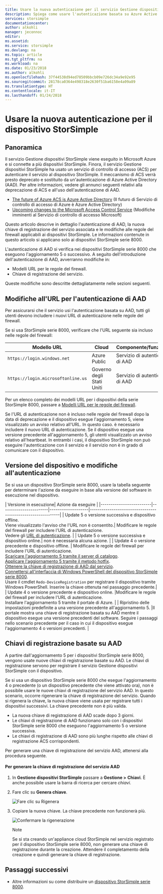 ```yaml
---
title: Usare la nuova autenticazione per il servizio Gestione dispositivi di StorSimple 8000 in Azure | Microsoft Docs
description: Spiega come usare l'autenticazione basata su Azure Active Directory per il servizio, generare una nuova chiave di registrazione ed eseguire la registrazione manuale dei dispositivi.
services: storsimple
documentationcenter: 
author: alkohli
manager: jeconnoc
editor: 
ms.assetid: 
ms.service: storsimple
ms.devlang: na
ms.topic: article
ms.tgt_pltfrm: na
ms.workload: na
ms.date: 01/23/2018
ms.author: alkohli
ms.openlocfilehash: 37f44538d94ed78509bbcb09e726dc34a9e92e95
ms.sourcegitcommit: 28178ca0364e498318e2630f51ba6158e4a09a89
ms.translationtype: HT
ms.contentlocale: it-IT
ms.lasthandoff: 01/24/2018
---
```

# <a name="use-the-new-authentication-for-your-storsimple"></a>Usare la nuova autenticazione per il dispositivo StorSimple

## <a name="overview"></a>Panoramica

Il servizio Gestione dispositivi StorSimple viene eseguito in Microsoft Azure e si connette a più dispositivi StorSimple. Finora, il servizio Gestione dispositivi StorSimple ha usato un servizio di controllo di accesso (ACS) per autenticare il servizio al dispositivo StorSimple. Il meccanismo di ACS verrà presto deprecato e sostituito da un'autenticazione di Azure Active Directory (AAD). Per altre informazioni, vedere gli annunci seguenti relativi alla deprecazione di ACS e all'uso dell'autenticazione di AAD.

- [The future of Azure ACS is Azure Active Directory](https://cloudblogs.microsoft.com/enterprisemobility/2015/02/12/the-future-of-azure-acs-is-azure-active-directory/) (Il futuro di Servizio di controllo di accesso di Azure è Azure Active Directory)
- [Upcoming changes to the Microsoft Access Control Service](https://azure.microsoft.com/en-in/blog/acs-access-control-service-namespace-creation-restriction/) (Modifiche imminenti al Servizio di controllo di accesso Microsoft)

Questo articolo descrive in dettaglio l'autenticazione di AAD, la nuova chiave di registrazione del servizio associata e le modifiche alle regole del firewall applicabili ai dispositivi StorSimple. Le informazioni contenute in questo articolo si applicano solo ai dispositivi StorSimple serie 8000.

L'autenticazione di AAD si verifica nei dispositivi StorSimple serie 8000 che eseguono l'aggiornamento 5 o successivo. A seguito dell'introduzione dell'autenticazione di AAD, avverranno modifiche in:

- Modelli URL per le regole del firewall.
- Chiave di registrazione del servizio.

Queste modifiche sono descritte dettagliatamente nelle sezioni seguenti.

## <a name="url-changes-for-aad-authentication"></a>Modifiche all'URL per l'autenticazione di AAD

Per assicurarsi che il servizio usi l'autenticazione basata su AAD, tutti gli utenti devono includere i nuovi URL di autenticazione nelle regole del firewall.

Se si usa StorSimple serie 8000, verificare che l'URL seguente sia incluso nelle regole del firewall:

| Modello URL                         | Cloud | Componente/funzionalità         |
|------------------------------------|-------|----------------------------------|
| `https://login.windows.net`        | Azure Public |Servizio di autenticazione di AAD      |
| `https://login.microsoftonline.us` | Governo degli Stati Uniti |Servizio di autenticazione di AAD      |

Per un elenco completo dei modelli URL per i dispositivi della serie StorSimple 8000, passare a [Modelli URL per le regole del firewall](storsimple-8000-system-requirements.md#url-patterns-for-firewall-rules).

Se l'URL di autenticazione non è incluso nelle regole del firewall dopo la data di deprecazione e il dispositivo esegue l'aggiornamento 5, viene visualizzato un avviso relativo all'URL. In questo caso. è necessario includere il nuovo URL di autenticazione. Se il dispositivo esegue una versione precedente all'aggiornamento 5, gli utenti visualizzato un avviso relativo all'heartbeat. In entrambi i casi, il dispositivo StorSimple non può eseguire l'autenticazione con il servizio e il servizio non è in grado di comunicare con il dispositivo.

## <a name="device-version-and-authentication-changes"></a>Versione del dispositivo e modifiche all'autenticazione

Se si usa un dispositivo StorSimple serie 8000, usare la tabella seguente per determinare l'azione da eseguire in base alla versione del software in esecuzione nel dispositivo.

| Versione in esecuzione| Azione da eseguire                                    |
|--------------------------|------------------------|--------------------|--------------------------------------------------------------|
| Update 5 o versione successiva e dispositivo offline. <br> Viene visualizzato l'avviso che l'URL non è consentito.| Modificare le regole del firewall per includere l'URL di autenticazione.<br> Vedere gli [URL di autenticazione](#url-changes-for-aad-authentication). |
| Update 5 o versione successiva e dispositivo online.| non è necessaria alcuna azione.                                       |
| Update 4 o versione precedente e dispositivo offline. | Modificare le regole del firewall per includere l'URL di autenticazione.<br>[Scaricare l'aggiornamento 5 tramite il server di catalogo](storsimple-8000-install-update-5.md#download-updates-for-your-device).<br>[Applicare l'aggiornamento 5 tramite il metodo hotfix](storsimple-8000-install-update-5.md#install-update-5-as-a-hotfix). <br> [Ottenere la chiave di registrazione di AAD dal servizio](#aad-based-registration-keys). <br> [Connettersi all'interfaccia di Windows PowerShell del dispositivo StorSimple serie 8000](storsimple-8000-deployment-walkthrough-u2.md#use-putty-to-connect-to-the-device-serial-console). <br>Usare il cmdlet `Redo-DeviceRegistration` per registrare il dispositivo tramite Windows PowerShell. Inserire la chiave ottenuta nel passaggio precedente.|
| Update 4 o versione precedente e dispositivo online. |Modificare le regole del firewall per includere l'URL di autenticazione.<br> Installare l'aggiornamento 5 tramite il portale di Azure.              |
| Ripristino delle impostazioni predefinite a una versione precedente all'aggiornamento 5.      |Il portale mostra una chiave di registrazione basata su AAD mentre il dispositivo esegue una versione precedenti del software. Seguire i passaggi nello scenario precedente per il caso in cui il dispositivo esegue l'aggiornamento 4 o versioni precedenti.              |

## <a name="aad-based-registration-keys"></a>Chiavi di registrazione basate su AAD

A partire dall'aggiornamento 5 per i dispositivi StorSimple serie 8000, vengono usate nuove chiavi di registrazione basate su AAD. Le chiavi di registrazione servono per registrare il servizio Gestione dispositivi StorSimple con il dispositivo.

Se si usa un dispositivo StorSimple serie 8000 che esegue l'aggiornamento 4 o precedente (o un dispositivo precedente che viene attivato ora), non è possibile usare le nuove chiavi di registrazione del servizio AAD.
In questo scenario, occorre rigenerare la chiave di registrazione del servizio. Quando si rigenera la chiave, la nuova chiave viene usata per registrare tutti i dispositivi successivi. La chiave precedente non è più valida.

- La nuova chiave di registrazione di AAD scade dopo 3 giorni.
- Le chiavi di registrazione di AAD funzionano solo con i dispositivi StorSimple serie 8000 che eseguono l'aggiornamento 5 o versione successiva.
- Le chiavi di registrazione di AAD sono più lunghe rispetto alle chiavi di registrazione ACS corrispondenti.

Per generare una chiave di registrazione del servizio AAD, attenersi alla procedura seguente.

#### <a name="to-generate-the-aad-service-registration-key"></a>Per generare la chiave di registrazione del servizio AAD

1. In **Gestione dispositivi StorSimple** passare a **Gestione &gt;** **Chiavi**. È anche possibile usare la barra di ricerca per cercare _chiavi_.
    
2. Fare clic su **Genera chiave**.

    ![Fare clic su Rigenera](./media/storsimple-8000-aad-registration-key/aad-click-generate-registration-key.png)

3. Copiare la nuova chiave. La chiave precedente non funzionerà più.

    ![Confermare la rigenerazione](./media/storsimple-8000-aad-registration-key/aad-registration-key2.png)

    > [!NOTE] 
    > Se si sta creando un'appliance cloud StorSimple nel servizio registrato per il dispositivo StorSimple serie 8000, non generare una chiave di registrazione durante la creazione. Attendere il completamento della creazione e quindi generare la chiave di registrazione.

## <a name="next-steps"></a>Passaggi successivi

* Altre informazioni su come distribuire un [dispositivo StorSimple serie 8000](storsimple-8000-deployment-walkthrough-u2.md).

